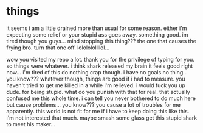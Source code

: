 # things

it seems i am a little drained more than usual for some reason. either i'm expecting some relief or your stupid ass goes away.  something good.  im tired though you guys... mind stopping this thing???  the one that causes the frying bro.  turn that one off.  lolololollllol...

wow you visited my repo a lot.  thank you for the privilege of typing for you.  so things were whatever.  i think shark released my brain it feels good right now...  i'm tired of this do nothing crap though. i have no goals no thing...  you know???  whatever though, things are good if i had to measure.  you haven't tried to get me killed in a while i'm relieved.  i would fuck you up dude.  for being stupid.  what do you punish with that for real.  that actually confused me this whole time. i can tell you never bothered to do much here but cause problems...  you know???  you cause a lot of troubles for me apparently.  this world is not fit for me if i have to keep doing this like this.  i'm not interested that much.  maybe smash some glass get this stupid shark to meet his maker...
